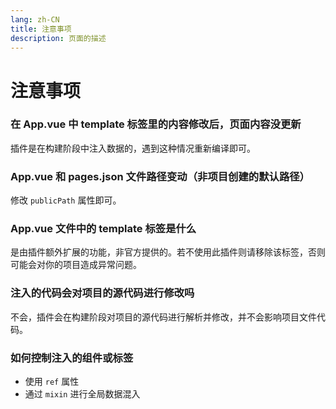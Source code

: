 ```yaml
---
lang: zh-CN
title: 注意事项
description: 页面的描述
---
```


# 注意事项

### 在 App.vue 中 template 标签里的内容修改后，页面内容没更新

插件是在构建阶段中注入数据的，遇到这种情况重新编译即可。

### App.vue 和 pages.json 文件路径变动（非项目创建的默认路径）

修改 `publicPath` 属性即可。

### App.vue 文件中的 template 标签是什么

是由插件额外扩展的功能，非官方提供的。若不使用此插件则请移除该标签，否则可能会对你的项目造成异常问题。

### 注入的代码会对项目的源代码进行修改吗

不会，插件会在构建阶段对项目的源代码进行解析并修改，并不会影响项目文件代码。

### 如何控制注入的组件或标签

-   使用 `ref` 属性
-   通过 `mixin` 进行全局数据混入

